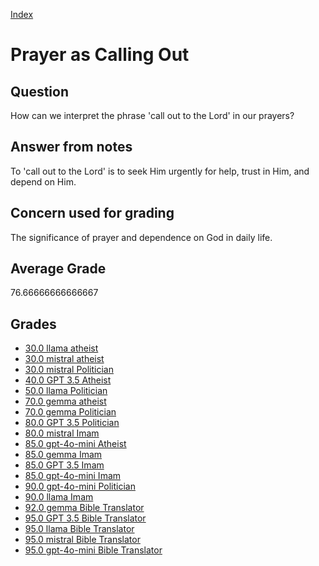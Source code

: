 
[Index](../../index.md)
# Prayer as Calling Out
## Question
How can we interpret the phrase 'call out to the Lord' in our prayers?

## Answer from notes
To 'call out to the Lord' is to seek Him urgently for help, trust in Him, and depend on Him.

## Concern used for grading
The significance of prayer and dependence on God in daily life.

## Average Grade
76.66666666666667

## Grades
 * [30.0 llama atheist](../answers/llama_atheist/Prayer_as_Calling_Out.md)
 * [30.0 mistral atheist](../answers/mistral_atheist/Prayer_as_Calling_Out.md)
 * [30.0 mistral Politician](../answers/mistral_Politician/Prayer_as_Calling_Out.md)
 * [40.0 GPT 3.5 Atheist](../answers/GPT_3.5_Atheist/Prayer_as_Calling_Out.md)
 * [50.0 llama Politician](../answers/llama_Politician/Prayer_as_Calling_Out.md)
 * [70.0 gemma atheist](../answers/gemma_atheist/Prayer_as_Calling_Out.md)
 * [70.0 gemma Politician](../answers/gemma_Politician/Prayer_as_Calling_Out.md)
 * [80.0 GPT 3.5 Politician](../answers/GPT_3.5_Politician/Prayer_as_Calling_Out.md)
 * [80.0 mistral Imam](../answers/mistral_Imam/Prayer_as_Calling_Out.md)
 * [85.0 gpt-4o-mini Atheist](../answers/gpt-4o-mini_Atheist/Prayer_as_Calling_Out.md)
 * [85.0 gemma Imam](../answers/gemma_Imam/Prayer_as_Calling_Out.md)
 * [85.0 GPT 3.5 Imam](../answers/GPT_3.5_Imam/Prayer_as_Calling_Out.md)
 * [85.0 gpt-4o-mini Imam](../answers/gpt-4o-mini_Imam/Prayer_as_Calling_Out.md)
 * [90.0 gpt-4o-mini Politician](../answers/gpt-4o-mini_Politician/Prayer_as_Calling_Out.md)
 * [90.0 llama Imam](../answers/llama_Imam/Prayer_as_Calling_Out.md)
 * [92.0 gemma Bible Translator](../answers/gemma_Bible_Translator/Prayer_as_Calling_Out.md)
 * [95.0 GPT 3.5 Bible Translator](../answers/GPT_3.5_Bible_Translator/Prayer_as_Calling_Out.md)
 * [95.0 llama Bible Translator](../answers/llama_Bible_Translator/Prayer_as_Calling_Out.md)
 * [95.0 mistral Bible Translator](../answers/mistral_Bible_Translator/Prayer_as_Calling_Out.md)
 * [95.0 gpt-4o-mini Bible Translator](../answers/gpt-4o-mini_Bible_Translator/Prayer_as_Calling_Out.md)
